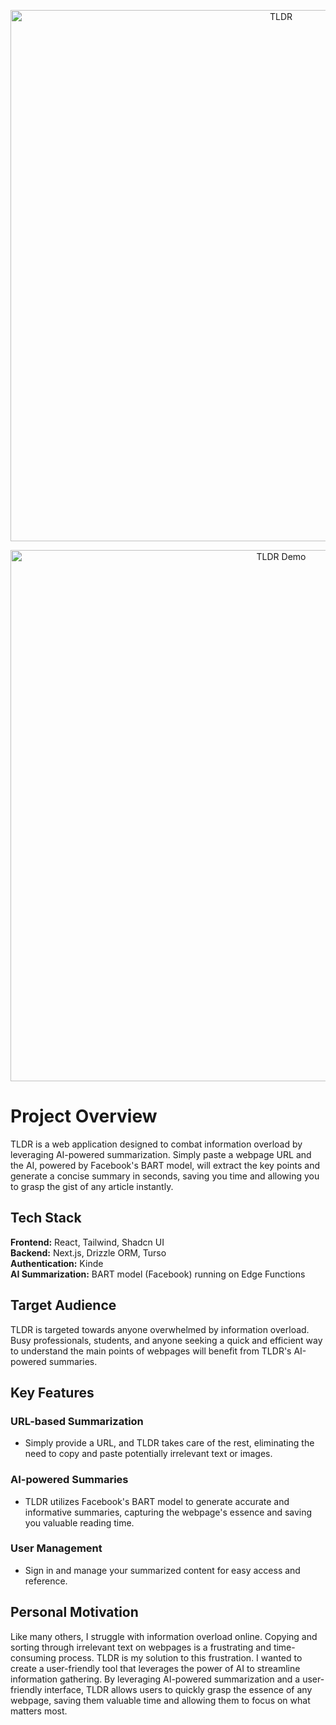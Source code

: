 <p align="center">
  <img width="850" alt="TLDR" src="https://github.com/scottchen98/TLDR/assets/103295581/8dc64a35-9db3-424c-9c50-1f1acfa06ef9">
</p>
<p align="center">
  <img width="850" alt="TLDR Demo" src="https://github.com/scottchen98/TLDR/assets/103295581/1c7859fb-f467-48e1-80b1-951f99145b69">
</p>

# Project Overview

TLDR is a web application designed to combat information overload by leveraging AI-powered summarization. Simply paste a webpage URL and the AI, powered by Facebook's BART model, will extract the key points and generate a concise summary in seconds, saving you time and allowing you to grasp the gist of any article instantly.

## Tech Stack

**Frontend:** React, Tailwind, Shadcn UI \
**Backend:** Next.js, Drizzle ORM, Turso \
**Authentication:** Kinde \
**AI Summarization:** BART model (Facebook) running on Edge Functions

## Target Audience

TLDR is targeted towards anyone overwhelmed by information overload. Busy professionals, students, and anyone seeking a quick and efficient way to understand the main points of webpages will benefit from TLDR's AI-powered summaries.

## Key Features

### URL-based Summarization

- Simply provide a URL, and TLDR takes care of the rest, eliminating the need to copy and paste potentially irrelevant text or images.

### AI-powered Summaries

- TLDR utilizes Facebook's BART model to generate accurate and informative summaries, capturing the webpage's essence and saving you valuable reading time.

### User Management

- Sign in and manage your summarized content for easy access and reference.

## Personal Motivation

Like many others, I struggle with information overload online. Copying and sorting through irrelevant text on webpages is a frustrating and time-consuming process. TLDR is my solution to this frustration. I wanted to create a user-friendly tool that leverages the power of AI to streamline information gathering. By leveraging AI-powered summarization and a user-friendly interface, TLDR allows users to quickly grasp the essence of any webpage, saving them valuable time and allowing them to focus on what matters most.
